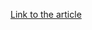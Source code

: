 [Link to the article](https://securelist.com/zero-day-in-windows-kernel-transaction-manager-cve-2018-8611/89253/)
